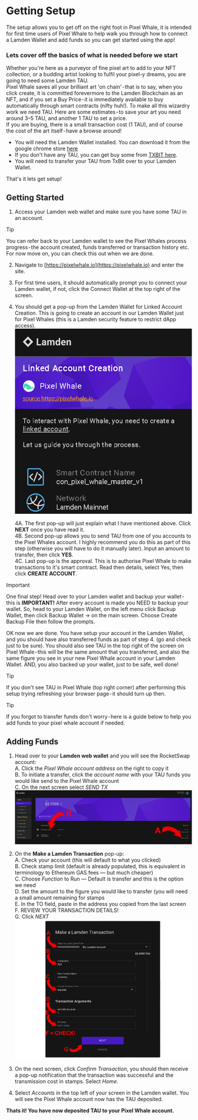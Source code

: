 # Getting Setup
The setup allows you to get off on the right foot in Pixel Whale, it is intended for first time users of Pixel Whale to help walk you through how to connect a Lamden Wallet and add funds so you can get started using the app!
### Lets cover off the basics of what is needed before we start
Whether you're here as a purveyor of fine pixel art to add to your NFT collection, or a budding artist looking to fulfil your pixel-y dreams, you are going to need some Lamden TAU.  
Pixel Whale saves all your brilliant art 'on chain' - that is to say, when you click create, it is committed forevermore to the Lamden Blockchain as an NFT, and if you set a Buy Price - it is immediately available to buy automatically through smart contracts (nifty huh!). To make all this wizardry work we need TAU. Here are some estimates - to save your art you need around 3–5 TAU, and another 1 TAU to set a price.  
If you are buying, there is a small transaction cost (1 TAU), and of course the cost of the art itself - have a browse around!  
* You will need the Lamden Wallet installed. You can download it from the google chrome store [here](https://chrome.google.com/webstore/detail/lamden-wallet-browser-ext/fhfffofbcgbjjojdnpcfompojdjjhdim)   
* If you don't have any TAU, you can get buy some from [TXBIT here](https://txbit.io/).   
* You will need to transfer your TAU from TxBit over to your Lamden Wallet.   
   
That's it lets get setup!   

## Getting Started

1. Access your Lamden web wallet and make sure you have some TAU in an account.  
>[!Tip]
>You can refer back to your Lamden wallet to see the Pixel Whales process progress - the account created, funds transferred or transaction history etc. For now move on, you can check this out when we are done.  

2. Navigate to [https://pixelwhale.io](https://pixelwhale.io) and enter the site.  

3. For first time users, it should automatically prompt you to connect your Lamden wallet, if not, click the Connect Wallet at the top right of the screen.  

4. You should get a pop-up from the Lamden Wallet for Linked Account Creation. This is going to create an account in our Lamden Wallet just for Pixel Whales (this is a Lamden security feature to restrict dApp access).  
![setup](./static/Setupdocs.png ':size=400')

    4A. The first pop-up will just explain what I have mentioned above. Click **NEXT** once you have read it.   
    4B. Second pop-up allows you to send TAU from one of you accounts to the Pixel Whales account. I highly recommend you do this as part of this step (otherwise you will have to do it manually later). Input an amount to transfer, then click **YES**.   
    4C. Last pop-up is the approval. This is to authorise Pixel Whale to make transactions to it's smart contract. Read then details, select Yes, then click **CREATE ACCOUNT**.   

>[!Important]
> One final step! Head over to your Lamden wallet and backup your wallet - this is **IMPORTANT!** After every account is made you NEED to backup your wallet. So, head to your Lamden Wallet, on the left menu click Backup Wallet, then click Backup Wallet -> on the main screen. Choose Create Backup File then follow the prompts.   

OK now we are done. You have setup your account in the Lamden Wallet, and you should have also transferred funds as part of step 4. (go and check just to be sure). You should also see TAU in the top right of the screen on Pixel Whale - this will be the same amount that you transferred, and also the same figure you see in your new Pixel Whale account in your Lamden Wallet. AND, you also backed up your wallet, just to be safe, well done!   

>[!Tip]
> If you don't see TAU in Pixel Whale (top right corner) after performing this setup trying refreshing your browser page - it should turn up then.   

>[!Tip]
> If you forgot to transfer funds don't worry - here is a guide below to help you add funds to your pixel whale account if needed.   


## Adding Funds

1. Head over to your **Lamden web wallet** and you will see the RocketSwap account:  
    A. Click the *Pixel Whale account address* on the right to copy it  
    B. To initiate a transfer, click the *account name* with your TAU funds you would like send to the Pixel Whale account   
    C. On the next screen select *SEND TX*  
![sep](./static/Add_funds1.png ':size=1000')
2. On the **Make a Lamden Transaction** pop-up:  
    A. Check your account (this will default to what you clicked)  
    B. Check stamp limit (default is already populated, this is equivalent in terminology to Ethereum GAS fees — but much cheaper)  
    C. Choose *Function* to Run — Default is transfer and this is the option we need  
    D. Set the amount to the figure you would like to transfer (you will need a small amount remaining for stamps  
    E. In the TO field, paste in the address you copied from the last screen  
    F. REVIEW YOUR TRANSACTION DETAILS!  
    G. Click *NEXT*  
![sep](./static/Add_funds2.png ':size=1000')
3. On the next screen, click *Confirm Transaction*, you should then receive a pop-up notification that the transaction was successful and the transmission cost in stamps. Select *Home*.

4. Select *Accounts* in the top left of your screen in the Lamden wallet. You will see the Pixel Whale account now has the TAU deposited.

**Thats it! You have now deposited TAU to your Pixel Whale account.**
